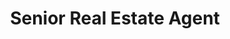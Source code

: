 ---
name: Sarah Johnson
slug: sarah-johnson
title: Senior Real Estate Agent
email: sarah@elite-realty.com
phone: (555) 123-4567
bio: With over 10 years of experience in the real estate industry, Sarah specializes in luxury homes and commercial properties. She has helped hundreds of families find their dream homes and has consistently been a top performer in the region. Sarah is known for her attention to detail, market knowledge, and dedication to her clients.
license: RE123456
yearsExperience: 10
image:
  src: /images/agents/sarah-johnson.jpg
  alt: Sarah Johnson - Senior Real Estate Agent
specialties:
  - Luxury Homes
  - Commercial Properties
  - First-Time Buyers
  - Investment Properties
social:
  linkedin: https://linkedin.com/in/sarahjohnson
  facebook: https://facebook.com/sarah.johnson.realtor
  instagram: https://instagram.com/sarahjohnsonrealty
---